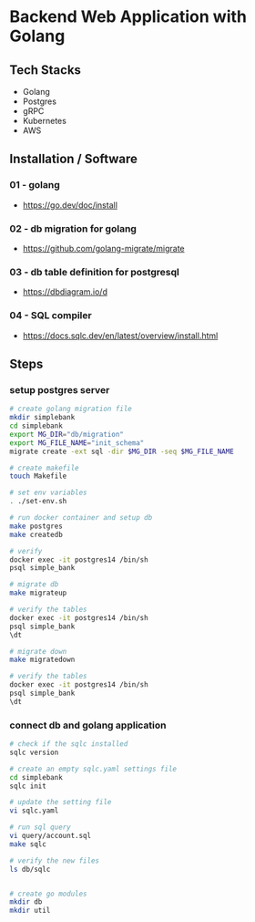 # Backend Web Application with Golang

## Tech Stacks 
- Golang
- Postgres
- gRPC
- Kubernetes
- AWS

## Installation / Software

### 01 - golang
- https://go.dev/doc/install
### 02 - db migration for golang
- https://github.com/golang-migrate/migrate

### 03 - db table definition for postgresql
- https://dbdiagram.io/d

### 04 - SQL compiler
- https://docs.sqlc.dev/en/latest/overview/install.html


## Steps

### setup postgres server

```bash
# create golang migration file
mkdir simplebank
cd simplebank
export MG_DIR="db/migration"
export MG_FILE_NAME="init_schema"
migrate create -ext sql -dir $MG_DIR -seq $MG_FILE_NAME

# create makefile
touch Makefile

# set env variables
. ./set-env.sh

# run docker container and setup db
make postgres
make createdb

# verify
docker exec -it postgres14 /bin/sh
psql simple_bank

# migrate db  
make migrateup

# verify the tables
docker exec -it postgres14 /bin/sh 
psql simple_bank
\dt

# migrate down
make migratedown

# verify the tables
docker exec -it postgres14 /bin/sh
psql simple_bank
\dt
```

### connect db and golang application
```bash
# check if the sqlc installed
sqlc version

# create an empty sqlc.yaml settings file
cd simplebank
sqlc init

# update the setting file
vi sqlc.yaml

# run sql query
vi query/account.sql
make sqlc

# verify the new files
ls db/sqlc


# create go modules
mkdir db
mkdir util
```
